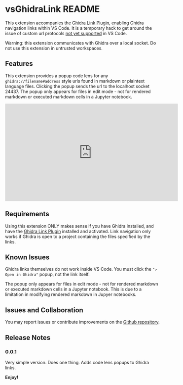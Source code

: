 # vsGhidraLink README

This extension accompanies the [Ghidra Link Plugin](https://github.com/ErikUmble/GhidraLinkPlugin), enabling Ghidra navigation links within VS Code. It is a temporary hack to get around the issue of custom url protocols [not yet supported](https://github.com/microsoft/vscode/issues/133278) in VS Code.

Warning: this extension communicates with Ghidra over a local socket. Do not use this extension in untrusted workspaces.

## Features

This extension provides a popup code lens for any `ghidra://filename#address` style urls found in markdown or plaintext language files. Clicking the popup sends the url to the localhost socket 24437. The popup only appears for files in edit mode - not for rendered markdown or executed markdown cells in a Jupyter notebook.

<iframe width="560" height="315" src="https://www.youtube-nocookie.com/embed/GluS8tlGAfI?si=Hav84jlyXrCCZQe3&loop=1" title="YouTube video player" frameborder="0" allow="accelerometer; autoplay; clipboard-write; encrypted-media; gyroscope; picture-in-picture; web-share" referrerpolicy="strict-origin-when-cross-origin" allowfullscreen></iframe>

## Requirements

Using this extension ONLY makes sense if you have Ghidra installed, and have the [Ghidra Link Plugin](https://github.com/ErikUmble/GhidraLinkPlugin) installed and activated. Link navigation only works if Ghidra is open to a project containing the files specified by the links.


## Known Issues

Ghidra links themselves do not work inside VS Code. You must click the `"↗️ Open in Ghidra"` popup, not the link itself.

The popup only appears for files in edit mode - not for rendered markdown or executed markdown cells in a Jupyter notebook. This is due to a limitation in modifying rendered markdown in Jupyer notebooks. 

## Issues and Collaboration
You may report issues or contribute improvements on the [Github repository](https://github.com/ErikUmble/VSGhidraLink).

## Release Notes

### 0.0.1

Very simple version. Does one thing. Adds code lens popups to Ghidra links. 


**Enjoy!**
